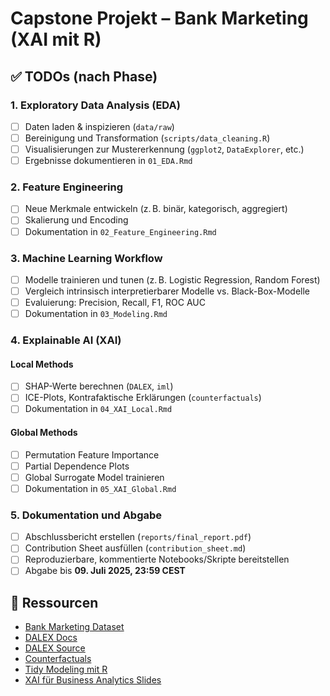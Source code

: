 # Capstone Projekt – Bank Marketing (XAI mit R)

## ✅ TODOs (nach Phase)

### 1. Exploratory Data Analysis (EDA)
- [ ] Daten laden & inspizieren (`data/raw`)
- [ ] Bereinigung und Transformation (`scripts/data_cleaning.R`)
- [ ] Visualisierungen zur Mustererkennung (`ggplot2`, `DataExplorer`, etc.)
- [ ] Ergebnisse dokumentieren in `01_EDA.Rmd`

### 2. Feature Engineering
- [ ] Neue Merkmale entwickeln (z. B. binär, kategorisch, aggregiert)
- [ ] Skalierung und Encoding
- [ ] Dokumentation in `02_Feature_Engineering.Rmd`

### 3. Machine Learning Workflow
- [ ] Modelle trainieren und tunen (z. B. Logistic Regression, Random Forest)
- [ ] Vergleich intrinsisch interpretierbarer Modelle vs. Black-Box-Modelle
- [ ] Evaluierung: Precision, Recall, F1, ROC AUC
- [ ] Dokumentation in `03_Modeling.Rmd`

### 4. Explainable AI (XAI)
#### Local Methods
- [ ] SHAP-Werte berechnen (`DALEX`, `iml`)
- [ ] ICE-Plots, Kontrafaktische Erklärungen (`counterfactuals`)
- [ ] Dokumentation in `04_XAI_Local.Rmd`

#### Global Methods
- [ ] Permutation Feature Importance
- [ ] Partial Dependence Plots
- [ ] Global Surrogate Model trainieren
- [ ] Dokumentation in `05_XAI_Global.Rmd`

### 5. Dokumentation und Abgabe
- [ ] Abschlussbericht erstellen (`reports/final_report.pdf`)
- [ ] Contribution Sheet ausfüllen (`contribution_sheet.md`)
- [ ] Reproduzierbare, kommentierte Notebooks/Skripte bereitstellen
- [ ] Abgabe bis **09. Juli 2025, 23:59 CEST**

## 🔗 Ressourcen
- [Bank Marketing Dataset](https://archive.ics.uci.edu/dataset/222/bank+marketing)
- [DALEX Docs](https://dalex.drwhy.ai/)
- [DALEX Source](https://github.com/ModelOriented/DrWhy)
- [Counterfactuals](https://github.com/dandls/counterfactuals)
- [Tidy Modeling mit R](https://www.tmwr.org/)
- [XAI für Business Analytics Slides](https://gamma.app/docs/XAI-for-Business-Analytics-qhfob17f0774ai5)